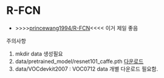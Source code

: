 # R-FCN
 * \>>>>[princewang1994/R-FCN](https://github.com/princewang1994/R-FCN.pytorch)<<<< 이거 제일 좋음
 
 주의사항
 1. mkdir data 생성필요
 2. data/pretrained_model/resnet101_caffe.pth [다운로드](https://drive.google.com/open?id=17EYGw4FpUfwt4eQvDEQflW2vGQVe6Hmf)
 3. data/VOCdevkit2007 : VOC0712 data 개별 다운로드 필요함.

